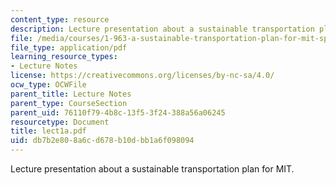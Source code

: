 ```yaml
---
content_type: resource
description: Lecture presentation about a sustainable transportation plan for MIT.
file: /media/courses/1-963-a-sustainable-transportation-plan-for-mit-spring-2007/db7b2e808a6cd678b10dbb1a6f098094_lect1a.pdf
file_type: application/pdf
learning_resource_types:
- Lecture Notes
license: https://creativecommons.org/licenses/by-nc-sa/4.0/
ocw_type: OCWFile
parent_title: Lecture Notes
parent_type: CourseSection
parent_uid: 76110f79-4b8c-13f5-3f24-388a56a06245
resourcetype: Document
title: lect1a.pdf
uid: db7b2e80-8a6c-d678-b10d-bb1a6f098094
---
```

Lecture presentation about a sustainable transportation plan for MIT.